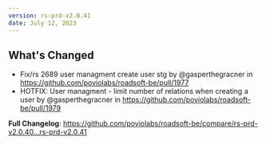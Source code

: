 ```yaml
---
version: rs-prd-v2.0.41
date: July 12, 2023
---
```


## What's Changed
* Fix/rs 2689 user managment create user stg by @gasperthegracner in https://github.com/poviolabs/roadsoft-be/pull/1977
* HOTFIX: User managment - limit number of relations when creating a user by @gasperthegracner in https://github.com/poviolabs/roadsoft-be/pull/1979


**Full Changelog**: https://github.com/poviolabs/roadsoft-be/compare/rs-prd-v2.0.40...rs-prd-v2.0.41